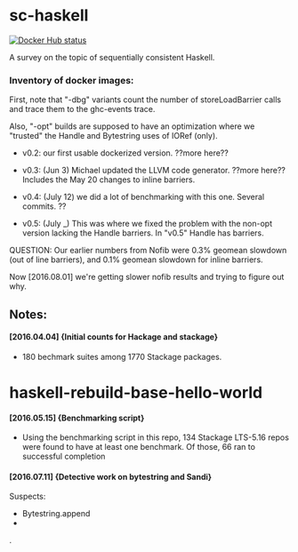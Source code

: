 
# sc-haskell

[![Docker Hub status](http://img.shields.io/docker/status/parfunc/sc-haskell.svg)]()

A survey on the topic of sequentially consistent Haskell.

### Inventory of docker images:

First, note that "-dbg" variants count the number of storeLoadBarrier
calls and trace them to the ghc-events trace.

Also, "-opt" builds are supposed to have an optimization where we
"trusted" the Handle and Bytestring uses of IORef (only).

 * v0.2: our first usable dockerized version.  ??more here??

 * v0.3: (Jun 3) Michael updated the LLVM code generator. ??more here??
   Includes the May 20 changes to inline barriers.

 * v0.4: (July 12) we did a lot of benchmarking with this one.
    Several commits.   ??
 
 * v0.5: (July _) This was where we fixed the problem with the non-opt version
   lacking the Handle barriers.  In "v0.5" Handle has barriers.

QUESTION: Our earlier numbers from Nofib were 0.3% geomean slowdown
(out of line barriers), and 0.1% geomean slowdown for inline barriers.

Now [2016.08.01] we're getting slower nofib results and trying to
figure out why.


## Notes:


#### [2016.04.04] {Initial counts for Hackage and stackage}

 * 180 bechmark suites among 1770 Stackage packages.
# haskell-rebuild-base-hello-world

#### [2016.05.15] {Benchmarking script}

* Using the benchmarking script in this repo, 134 Stackage LTS-5.16 repos were found to have at least one benchmark. Of those, 66 ran to successful completion

#### [2016.07.11] {Detective work on bytestring and Sandi}

Suspects:
 
  * Bytestring.append
  * 


.
